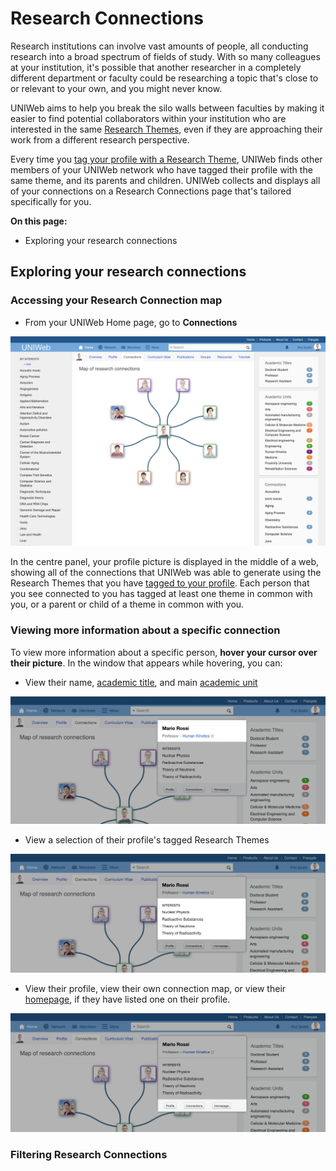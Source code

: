 # Research Connections

Research institutions can involve vast amounts of people, all conducting research into a broad spectrum of fields of study. With so many colleagues at your institution, it's possible that another researcher in a completely different department or faculty could be researching a topic that's close to or relevant to your own, and you might never know. 

UNIWeb aims to help you break the silo walls between faculties by making it easier to find potential collaborators within your institution who are interested in the same [Research Themes](./), even if they are approaching their work from a different research perspective. 

Every time you [tag your profile with a Research Theme](increasing-discoverability-with-research-themes.md#tagging-your-public-profile-with-research-themes), UNIWeb finds other members of your UNIWeb network who have tagged their profile with the same theme, and its parents and children. UNIWeb collects and displays all of your connections on a Research Connections page that's tailored specifically for you. 

**On this page:**

* Exploring your research connections

## Exploring your research connections

### Accessing your Research Connection map

* From your UNIWeb Home page, go to **Connections**

![](../../.gitbook/assets/screen-shot-2019-12-05-at-10.57.13-am.png)

In the centre panel, your profile picture is displayed in the middle of a web, showing all of the connections that UNIWeb was able to generate using the Research Themes that you have [tagged to your profile](increasing-discoverability-with-research-themes.md#tagging-your-public-profile-with-research-themes). Each person that you see connected to you has tagged at least one theme in common with you, or a parent or child of a theme in common with you.

### Viewing more information about a specific connection

To view more information about a specific person, **hover your cursor over their picture**. In the window that appears while hovering, you can:

* View their name, [academic title](../../uniweb-accounts/account-management/member-account-information.md#membership-information-fields), and main [academic unit](../../uniweb-accounts/academic-units/)   

![](../../.gitbook/assets/homepage-proximify-university-2019-12-05-11-14-20.jpg)

* View a selection of their profile's tagged Research Themes

![](../../.gitbook/assets/homepage-proximify-university-2019-12-05-11-16-26.jpg)

* View their profile, view their own connection map, or view their [homepage](../../uniweb-accounts/account-management/member-account-information.md#membership-information-fields), if they have listed one on their profile.  

![](../../.gitbook/assets/homepage-proximify-university-2019-12-05-11-18-03.jpg)

### Filtering Research Connections

